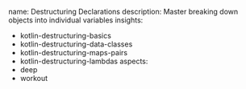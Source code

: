 name: Destructuring Declarations
description: Master breaking down objects into individual variables
insights:
  - kotlin-destructuring-basics
  - kotlin-destructuring-data-classes
  - kotlin-destructuring-maps-pairs
  - kotlin-destructuring-lambdas
aspects:
  - deep
  - workout 